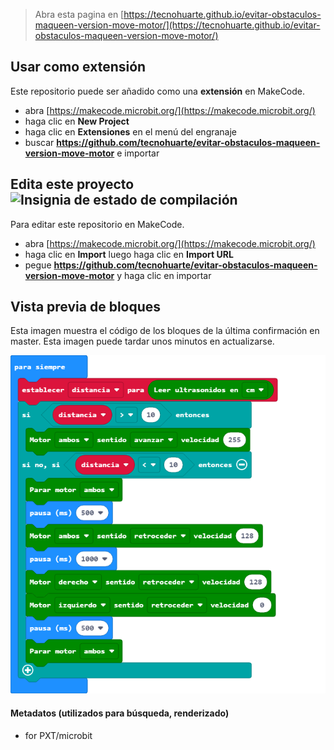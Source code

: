 
> Abra esta pagina en [https://tecnohuarte.github.io/evitar-obstaculos-maqueen-version-move-motor/](https://tecnohuarte.github.io/evitar-obstaculos-maqueen-version-move-motor/)

## Usar como extensión

Este repositorio puede ser añadido como una **extensión** en MakeCode.

* abra [https://makecode.microbit.org/](https://makecode.microbit.org/)
* haga clic en **New Project**
* haga clic en **Extensiones** en el menú del engranaje
* buscar **https://github.com/tecnohuarte/evitar-obstaculos-maqueen-version-move-motor** e importar

## Edita este proyecto ![Insignia de estado de compilación](https://github.com/tecnohuarte/evitar-obstaculos-maqueen-version-move-motor/workflows/MakeCode/badge.svg)

Para editar este repositorio en MakeCode.

* abra [https://makecode.microbit.org/](https://makecode.microbit.org/)
* haga clic en **Import** luego haga clic en **Import URL**
* pegue **https://github.com/tecnohuarte/evitar-obstaculos-maqueen-version-move-motor** y haga clic en importar

## Vista previa de bloques

Esta imagen muestra el código de los bloques de la última confirmación en master.
Esta imagen puede tardar unos minutos en actualizarse.

![Una vista renderizada de los bloques](https://github.com/tecnohuarte/evitar-obstaculos-maqueen-version-move-motor/raw/master/.github/makecode/blocks.png)

#### Metadatos (utilizados para búsqueda, renderizado)

* for PXT/microbit
<script src="https://makecode.com/gh-pages-embed.js"></script><script>makeCodeRender("{{ site.makecode.home_url }}", "{{ site.github.owner_name }}/{{ site.github.repository_name }}");</script>
